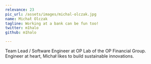 ```yaml
---
relevance: 23
pic_url: /assets/images/michal-olczak.jpg
name: Michał Olczak
tagline: Working at a bank can be fun too!
twitter: m1halo
github: m1halo

---
```

<p>Team Lead / Software Engineer at OP Lab of the OP Financial Group. Engineer at heart, Michał likes to build sustainable innovations.
</p>
